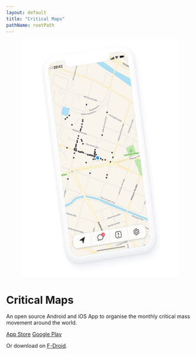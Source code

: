 ```yaml
---
layout: default
title: "Critical Maps"
pathName: rootPath
---
```


<div id="wrapper">
  <div class="inner content">
    <div class="front">
      <figure class="front-image">
        <picture>
            <source srcset="/assets/images/app-ios-dark.jpg" media="(prefers-color-scheme: dark)">
            <img src="/assets/images/app-ios.jpg" width="480" height="640" alt="Critical Maps" />
        </picture>
      </figure>
      <div class="front-text">
        <h1 class="front-title">Critical Maps</h1>
        <p class="front-description">An open source Android and iOS App to organise the monthly critical mass movement around the world.</p>
        <div class="download">
          <a class="button button-ios" href="https://itunes.apple.com/app/critical-maps/id918669647" target="_blank"
            rel="noopener"><span>App Store</span></a>
          <a class="button button-android"
            href="https://play.google.com/store/apps/details?id=de.stephanlindauer.criticalmaps" target="_blank"
            rel="noopener"><span>Google Play</span></a>
        </div>
        <p class="f-droid">Or download on <a href="https://f-droid.org/en/packages/de.stephanlindauer.criticalmaps/"
        target="_blank" rel="noopener">F-Droid</a>.</p>
      </div>
    </div>
  </div>
</div>
